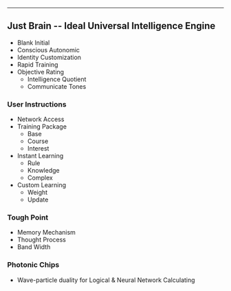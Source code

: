 
---
## Just Brain -- Ideal Universal Intelligence Engine

- Blank Initial
- Conscious Autonomic
- Identity Customization
- Rapid Training
- Objective Rating
	- Intelligence Quotient
	- Communicate Tones


### User Instructions

- Network Access
- Training Package
	- Base
	- Course
	- Interest
- Instant Learning
	- Rule
	- Knowledge
	- Complex
- Custom Learning
	- Weight
	- Update

### Tough Point
- Memory Mechanism
- Thought Process
- Band Width

### Photonic Chips
- Wave-particle duality for Logical & Neural Network Calculating
